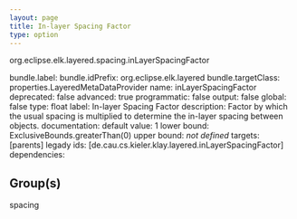 ```yaml
---
layout: page
title: In-layer Spacing Factor
type: option
---
```

org.eclipse.elk.layered.spacing.inLayerSpacingFactor

bundle.label: 
bundle.idPrefix: org.eclipse.elk.layered
bundle.targetClass: properties.LayeredMetaDataProvider
name: inLayerSpacingFactor
deprecated: false
advanced: true
programmatic: false
output: false
global: false
type: float
label: In-layer Spacing Factor
description: Factor by which the usual spacing is multiplied to determine the in-layer spacing between
            objects.
documentation: 
default value:  1
lower bound:  ExclusiveBounds.greaterThan(0)
upper bound: *not defined*
targets: [parents]
legady ids: [de.cau.cs.kieler.klay.layered.inLayerSpacingFactor]
dependencies:

## Group(s)
spacing 

